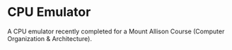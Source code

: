 CPU Emulator
============

A CPU emulator recently completed for a Mount Allison Course (Computer Organization &amp; Architecture).

